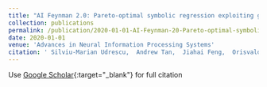 ```yaml
---
title: "AI Feynman 2.0: Pareto-optimal symbolic regression exploiting graph modularity"
collection: publications
permalink: /publication/2020-01-01-AI-Feynman-20-Pareto-optimal-symbolic-regression-exploiting-graph-modularity
date: 2020-01-01
venue: 'Advances in Neural Information Processing Systems'
citation: ' Silviu-Marian Udrescu,  Andrew Tan,  Jiahai Feng,  Orisvaldo Neto,  Tailin Wu,  Max Tegmark, &quot;AI Feynman 2.0: Pareto-optimal symbolic regression exploiting graph modularity.&quot; Advances in Neural Information Processing Systems, 2020.'
---
```

Use [Google Scholar](https://scholar.google.com/scholar?q=AI+Feynman+2.0:+Pareto+optimal+symbolic+regression+exploiting+graph+modularity){:target="_blank"} for full citation